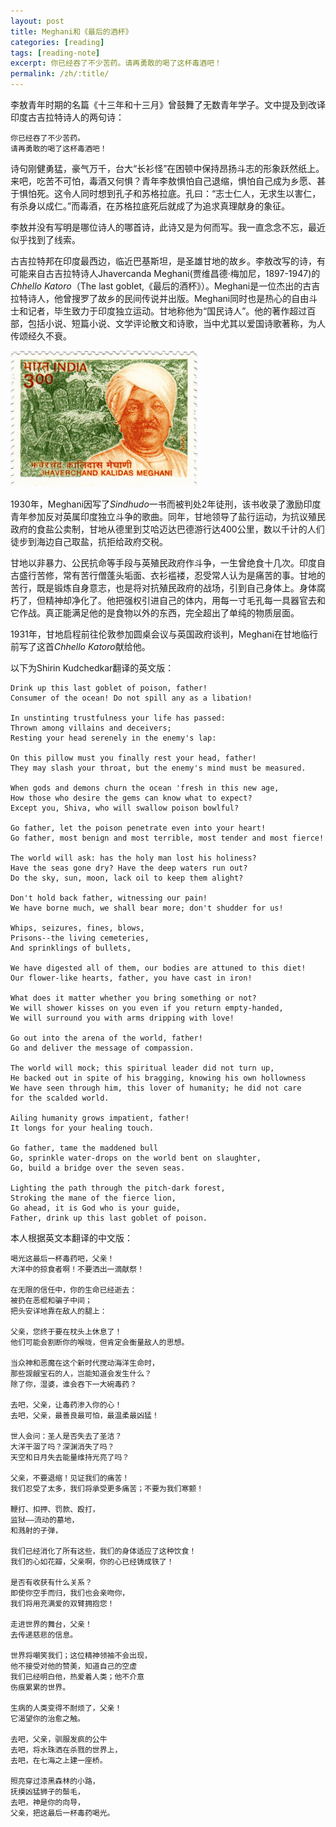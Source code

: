 ```yaml
---
layout: post
title: Meghani和《最后的酒杯》
categories: [reading]
tags: [reading-note]
excerpt: 你已经吞了不少苦药。请再勇敢的喝了这杯毒酒吧！
permalink: /zh/:title/
---
```


李敖青年时期的名篇《十三年和十三月》曾鼓舞了无数青年学子。文中提及到改译印度古吉拉特诗人的两句诗：
```
你已经吞了不少苦药。
请再勇敢的喝了这杯毒酒吧！
```
诗句刚健勇猛，豪气万千，台大“长衫怪”在困顿中保持昂扬斗志的形象跃然纸上。来吧，吃苦不可怕，毒酒又何惧？青年李敖惧怕自己退缩，惧怕自己成为乡愿、甚于惧怕死。这令人同时想到孔子和苏格拉底。孔曰：“志士仁人，无求生以害仁，有杀身以成仁。”而毒酒，在苏格拉底死后就成了为追求真理献身的象征。

李敖并没有写明是哪位诗人的哪首诗，此诗又是为何而写。我一直念念不忘，最近似乎找到了线索。

古吉拉特邦在印度最西边，临近巴基斯坦，是圣雄甘地的故乡。李敖改写的诗，有可能来自古吉拉特诗人Jhavercanda Meghani(贾维昌德·梅加尼，1897-1947)的*Chhello Katoro*（The last goblet,《最后的酒杯》）。Meghani是一位杰出的古吉拉特诗人，他曾搜罗了故乡的民间传说并出版。Meghani同时也是热心的自由斗士和记者，毕生致力于印度独立运动。甘地称他为“国民诗人”。他的著作超过百部，包括小说、短篇小说、文学评论散文和诗歌，当中尤其以爱国诗歌著称，为人传颂经久不衰。

<img alt="1999年印度邮票上的梅加尼" src="/assets/Jhaverchand_Meghani_1999_stamp_of_India.jpeg" style="width: 300px" />

1930年，Meghani因写了*Sindhudo*一书而被判处2年徒刑，该书收录了激励印度青年参加反对英属印度独立斗争的歌曲。同年，甘地领导了盐行运动，为抗议殖民政府的食盐公卖制，甘地从德里到艾哈迈达巴德游行达400公里，数以千计的人们徒步到海边自己取盐，抗拒给政府交税。

甘地以非暴力、公民抗命等手段与英殖民政府作斗争，一生曾绝食十几次。印度自古盛行苦修，常有苦行僧蓬头垢面、衣衫褴褛，忍受常人认为是痛苦的事。甘地的苦行，既是锻炼自身意志，也是将对抗殖民政府的战场，引到自己身体上。身体腐朽了，但精神却净化了。他把强权引进自己的体内，用每一寸毛孔每一具器官去和它作战。真正能满足他的是食物以外的东西，完全超出了单纯的物质层面。

1931年，甘地启程前往伦敦参加圆桌会议与英国政府谈判，Meghani在甘地临行前写了这首*Chhello Katoro*献给他。

以下为Shirin Kudchedkar翻译的英文版：

```
Drink up this last goblet of poison, father!
Consumer of the ocean! Do not spill any as a libation!

In unstinting trustfulness your life has passed:
Thrown among villains and deceivers;
Resting your head serenely in the enemy's lap:

On this pillow must you finally rest your head, father!
They may slash your throat, but the enemy's mind must be measured.

When gods and demons churn the ocean 'fresh in this new age,
How those who desire the gems can know what to expect?
Except you, Shiva, who will swallow poison bowlful?

Go father, let the poison penetrate even into your heart!
Go father, most benign and most terrible, most tender and most fierce!

The world will ask: has the holy man lost his holiness?
Have the seas gone dry? Have the deep waters run out?
Do the sky, sun, moon, lack oil to keep them alight?

Don't hold back father, witnessing our pain!
We have borne much, we shall bear more; don't shudder for us!

Whips, seizures, fines, blows,
Prisons--the living cemeteries,
And sprinklings of bullets,

We have digested all of them, our bodies are attuned to this diet!
Our flower-like hearts, father, you have cast in iron!

What does it matter whether you bring something or not?
We will shower kisses on you even if you return empty-handed,
We will surround you with arms dripping with love!

Go out into the arena of the world, father!
Go and deliver the message of compassion.

The world will mock; this spiritual leader did not turn up,
He backed out in spite of his bragging, knowing his own hollowness
We have seen through him, this lover of humanity; he did not care
for the scalded world.

Ailing humanity grows impatient, father!
It longs for your healing touch.

Go father, tame the maddened bull
Go, sprinkle water-drops on the world bent on slaughter,
Go, build a bridge over the seven seas.

Lighting the path through the pitch-dark forest,
Stroking the mane of the fierce lion,
Go ahead, it is God who is your guide,
Father, drink up this last goblet of poison.
```

本人根据英文本翻译的中文版：
```
喝光这最后一杯毒药吧，父亲！
大洋中的掠食者啊！不要洒出一滴献祭！

在无限的信任中，你的生命已经逝去：
被扔在恶棍和骗子中间；
把头安详地靠在敌人的腿上：

父亲，您终于要在枕头上休息了！
他们可能会割断你的喉咙，但肯定会衡量敌人的思想。

当众神和恶魔在这个新时代搅动海洋生命时，
那些觊觎宝石的人，岂能知道会发生什么？
除了你，湿婆，谁会吞下一大碗毒药？

去吧，父亲，让毒药渗入你的心！
去吧，父亲，最善良最可怕，最温柔最凶猛！

世人会问：圣人是否失去了圣洁？
大洋干涸了吗？深渊消失了吗？
天空和日月失去能量维持光亮了吗？

父亲，不要退缩！见证我们的痛苦！
我们忍受了太多，我们将承受更多痛苦；不要为我们寒颤！

鞭打、扣押、罚款、殴打，
监狱——流动的墓地，
和溅射的子弹，

我们已经消化了所有这些，我们的身体适应了这种饮食！
我们的心如花瓣，父亲啊，你的心已经铸成铁了！

是否有收获有什么关系？
即使你空手而归，我们也会亲吻你，
我们将用充满爱的双臂拥抱您！

走进世界的舞台，父亲！
去传递慈悲的信息。

世界将嘲笑我们；这位精神领袖不会出现，
他不接受对他的赞美，知道自己的空虚
我们已经明白他，热爱着人类；他不介意
伤痕累累的世界。

生病的人类变得不耐烦了，父亲！
它渴望你的治愈之触。

去吧，父亲，驯服发疯的公牛
去吧，将水珠洒在杀戮的世界上，
去吧，在七海之上建一座桥。

照亮穿过漆黑森林的小路，
抚摸凶猛狮子的鬃毛，
去吧，神是你的向导，
父亲，把这最后一杯毒药喝光。
```